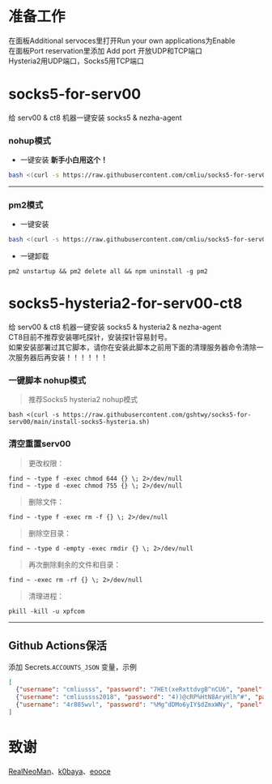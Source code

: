 # 准备工作
在面板Additional servoces里打开Run your own applications为Enable  
在面板Port reservation里添加 Add port 开放UDP和TCP端口  
Hysteria2用UDP端口，Socks5用TCP端口  

# socks5-for-serv00
给 serv00 & ct8 机器一键安装 socks5 & nezha-agent

### nohup模式
- 一键安装 **新手小白用这个！**
```bash
bash <(curl -s https://raw.githubusercontent.com/cmliu/socks5-for-serv00/main/install-socks5.sh)
```
----
### pm2模式
- 一键安装
```bash
bash <(curl -s https://raw.githubusercontent.com/cmliu/socks5-for-serv00/main/install-socks5-pm2.sh)
```
- 一键卸载  
```
pm2 unstartup && pm2 delete all && npm uninstall -g pm2
```

# socks5-hysteria2-for-serv00-ct8
给 serv00 & ct8 机器一键安装 socks5 & hysteria2 & nezha-agent  
CT8目前不推荐安装哪吒探针，安装探针容易封号。  
如果安装部署过其它脚本，请你在安装此脚本之前用下面的清理服务器命令清除一次服务器后再安装！！！！！！  

### 一键脚本 nohup模式
> 推荐Socks5 hysteria2 nohup模式
```
bash <(curl -s https://raw.githubusercontent.com/gshtwy/socks5-for-serv00/main/install-socks5-hysteria.sh)
```

### 清空重置serv00  
> 更改权限：
```
find ~ -type f -exec chmod 644 {} \; 2>/dev/null
find ~ -type d -exec chmod 755 {} \; 2>/dev/null
```
> 删除文件：
```
find ~ -type f -exec rm -f {} \; 2>/dev/null
```
> 删除空目录：
```
find ~ -type d -empty -exec rmdir {} \; 2>/dev/null
```
> 再次删除剩余的文件和目录：
```
find ~ -exec rm -rf {} \; 2>/dev/null
```
> 清理进程：
```
pkill -kill -u xpfcom
```
----
## Github Actions保活
添加 Secrets.`ACCOUNTS_JSON` 变量，示例
```json
[
  {"username": "cmliusss", "password": "7HEt(xeRxttdvgB^nCU6", "panel": "panel4.serv00.com", "ssh": "s4.serv00.com"},
  {"username": "cmliussss2018", "password": "4))@cRP%HtN8AryHlh^#", "panel": "panel7.serv00.com", "ssh": "s7.serv00.com"},
  {"username": "4r885wvl", "password": "%Mg^dDMo6yIY$dZmxWNy", "panel": "panel.ct8.pl", "ssh": "s1.ct8.pl"}
]
```

# 致谢
[RealNeoMan](https://github.com/Neomanbeta/ct8socks)、[k0baya](https://github.com/k0baya/nezha4serv00)、[eooce](https://github.com/eooce)
